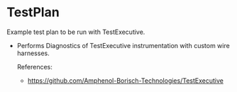 # TestPlan
Example test plan to be run with TestExecutive.
- Performs Diagnostics of TestExecutive instrumentation with custom wire harnesses.

  References:
  - https://github.com/Amphenol-Borisch-Technologies/TestExecutive
